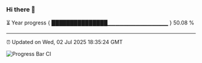 ### Hi there 👋

⏳ Year progress { ███████████████▁▁▁▁▁▁▁▁▁▁▁▁▁▁▁ } 50.08 %

---

⏰ Updated on Wed, 02 Jul 2025 18:35:24 GMT

![Progress Bar CI](https://github.com/ZhaoGui/ZhaoGui/workflows/Progress%20Bar%20CI/badge.svg)
